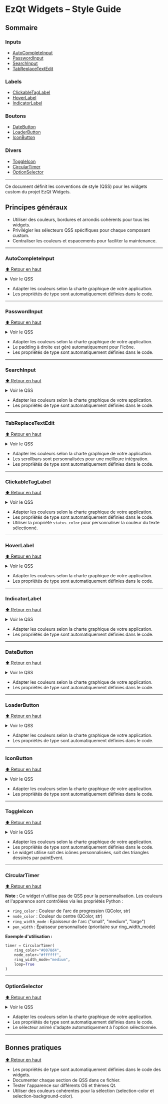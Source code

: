 # EzQt Widgets – Style Guide

## Sommaire

### **Inputs**
- [AutoCompleteInput](#autocompleteinput)
- [PasswordInput](#passwordinput)
- [SearchInput](#searchinput)
- [TabReplaceTextEdit](#tabreplacetextedit)

### **Labels**
- [ClickableTagLabel](#clickabletaglabel)
- [HoverLabel](#hoverlabel)
- [IndicatorLabel](#indicatorlabel)

### **Boutons**
- [DateButton](#datebutton)
- [LoaderButton](#loaderbutton)
- [IconButton](#iconbutton)

### **Divers**
- [ToggleIcon](#toggleicon)
- [CircularTimer](#circulartimer)
- [OptionSelector](#optionselector)

---

Ce document définit les conventions de style (QSS) pour les widgets custom du projet EzQt Widgets.

## Principes généraux
- Utiliser des couleurs, bordures et arrondis cohérents pour tous les widgets.
- Privilégier les sélecteurs QSS spécifiques pour chaque composant custom.
- Centraliser les couleurs et espacements pour faciliter la maintenance.

---

### AutoCompleteInput
[⬆️ Retour en haut](#sommaire)

<details>
<summary>Voir le QSS</summary>

```css
/* Widget principal */
AutoCompleteInput {
    background-color: #2d2d2d;
    border: 1px solid #444444;
    border-radius: 4px 4px 4px 4px;
    selection-color: #ffffff;
    selection-background-color: #0078d4;
}
AutoCompleteInput:hover {
    background-color: #2d2d2d;
    border: 1px solid #666666;
    border-radius: 4px 4px 4px 4px;
}
AutoCompleteInput:focus {
    background-color: #2d2d2d;
    border: 1px solid #0078d4;
    border-radius: 4px 4px 4px 4px;
}
```
</details>

- Adapter les couleurs selon la charte graphique de votre application.
- Les propriétés de type sont automatiquement définies dans le code.

---

### PasswordInput
[⬆️ Retour en haut](#sommaire)

<details>
<summary>Voir le QSS</summary>

```css
/* Widget principal */
PasswordInput QWidget {
    background-color: #2d2d2d;
    border: 1px solid #444444;
    border-radius: 4px 4px 4px 4px;
}

/* Champ de saisie */
PasswordInput QLineEdit {
    background-color: transparent;
    border: none;
    border-radius: 4px 4px 4px 4px;
    padding: 0px 4px 4px 4px;
    selection-color: #ffffff;
    selection-background-color: #0078d4;
}
PasswordInput QLineEdit:hover {
    background-color: transparent;
    border: none;
    border-radius: 4px 4px 4px 4px;
}
PasswordInput QLineEdit:focus {
    background-color: transparent;
    border: none;
    border-radius: 4px 4px 4px 4px;
}
```
</details>

- Adapter les couleurs selon la charte graphique de votre application.
- Le padding à droite est géré automatiquement pour l'icône.
- Les propriétés de type sont automatiquement définies dans le code.

---

### SearchInput
[⬆️ Retour en haut](#sommaire)

<details>
<summary>Voir le QSS</summary>

```css
/* Widget principal */
SearchInput {
    background-color: #2d2d2d;
    border: 1px solid #444444;
    border-radius: 4px 4px 4px 4px;
    selection-color: #ffffff;
    selection-background-color: #0078d4;
}
SearchInput:hover {
    background-color: #2d2d2d;
    border: 1px solid #666666;
    border-radius: 4px 4px 4px 4px;
}
SearchInput:focus {
    background-color: #2d2d2d;
    border: 1px solid #0078d4;
    border-radius: 4px 4px 4px 4px;
}
```
</details>

- Adapter les couleurs selon la charte graphique de votre application.
- Les propriétés de type sont automatiquement définies dans le code.

---

### TabReplaceTextEdit
[⬆️ Retour en haut](#sommaire)

<details>
<summary>Voir le QSS</summary>

```css
/* Widget principal */
TabReplaceTextEdit {
    background-color: #2d2d2d;
    border-radius: 5px;
    padding: 10px;
    selection-color: #ffffff;
    selection-background-color: #0078d4;
}
TabReplaceTextEdit QScrollBar:vertical {
    width: 8px;
}
TabReplaceTextEdit QScrollBar:horizontal {
    height: 8px;
}
TabReplaceTextEdit:hover {
    border: 2px solid #666666;
}
TabReplaceTextEdit:focus {
    border: 2px solid #0078d4;
}
```
</details>

- Adapter les couleurs selon la charte graphique de votre application.
- Les scrollbars sont personnalisées pour une meilleure intégration.
- Les propriétés de type sont automatiquement définies dans le code.

---

### ClickableTagLabel
[⬆️ Retour en haut](#sommaire)

<details>
<summary>Voir le QSS</summary>

```css
/* Widget principal - état non sélectionné */
ClickableTagLabel[status="unselected"] {
    background-color: #2d2d2d;
    border: 1px solid #444444;
    border-radius: 4px 4px 4px 4px;
}

/* Widget principal - état sélectionné */
ClickableTagLabel[status="selected"] {
    background-color: #2d2d2d;
    border: 1px solid #0078d4;
    border-radius: 4px 4px 4px 4px;
}

/* Label interne */
ClickableTagLabel QLabel {
    background-color: transparent;
    border: none;
    border-radius: 4px 4px 4px 4px;
    color: #ffffff;
}
```
</details>

- Adapter les couleurs selon la charte graphique de votre application.
- Les propriétés de type sont automatiquement définies dans le code.
- Utiliser la propriété `status_color` pour personnaliser la couleur du texte sélectionné.

---

### HoverLabel
[⬆️ Retour en haut](#sommaire)

<details>
<summary>Voir le QSS</summary>

```css
/* Widget principal */
HoverLabel {
    background-color: #2d2d2d;
    border: 1px solid #444444;
    border-radius: 4px 4px 4px 4px;
}
```
</details>

- Adapter les couleurs selon la charte graphique de votre application.
- Les propriétés de type sont automatiquement définies dans le code.

---

### IndicatorLabel
[⬆️ Retour en haut](#sommaire)

<details>
<summary>Voir le QSS</summary>

```css
/* Widget principal */
IndicatorLabel {
    background-color: #2d2d2d;
    border: 1px solid #444444;
    border-radius: 4px 4px 4px 4px;
}
```
</details>

- Adapter les couleurs selon la charte graphique de votre application.
- Les propriétés de type sont automatiquement définies dans le code.

---

### DateButton
[⬆️ Retour en haut](#sommaire)

<details>
<summary>Voir le QSS</summary>

```css
/* Widget principal */
DateButton {
    background-color: #2d2d2d;
    border: 1px solid #444444;
    border-radius: 4px 4px 4px 4px;
    selection-color: #ffffff;
    selection-background-color: #0078d4;
}
DateButton:hover {
    background-color: #2d2d2d;
    border: 1px solid #666666;
    border-radius: 4px 4px 4px 4px;
}
DateButton:focus {
    background-color: #2d2d2d;
    border: 1px solid #0078d4;
    border-radius: 4px 4px 4px 4px;
}
```
</details>

- Adapter les couleurs selon la charte graphique de votre application.
- Les propriétés de type sont automatiquement définies dans le code.

---

### LoaderButton
[⬆️ Retour en haut](#sommaire)

<details>
<summary>Voir le QSS</summary>

```css
/* Widget principal */
LoaderButton {
    background-color: #2d2d2d;
    border: 1px solid #444444;
    border-radius: 4px 4px 4px 4px;
    selection-color: #ffffff;
    selection-background-color: #0078d4;
}
LoaderButton:hover {
    background-color: #2d2d2d;
    border: 1px solid #666666;
    border-radius: 4px 4px 4px 4px;
}
LoaderButton:focus {
    background-color: #2d2d2d;
    border: 1px solid #0078d4;
    border-radius: 4px 4px 4px 4px;
}
```
</details>

- Adapter les couleurs selon la charte graphique de votre application.
- Les propriétés de type sont automatiquement définies dans le code.

---

### IconButton
[⬆️ Retour en haut](#sommaire)

<details>
<summary>Voir le QSS</summary>

```css
/* Widget principal */
IconButton {
    background-color: #2d2d2d;
    border: 1px solid #444444;
    border-radius: 4px 4px 4px 4px;
    selection-color: #ffffff;
    selection-background-color: #0078d4;
}
IconButton:hover {
    background-color: #2d2d2d;
    border: 1px solid #666666;
    border-radius: 4px 4px 4px 4px;
}
IconButton:focus {
    background-color: #2d2d2d;
    border: 1px solid #0078d4;
    border-radius: 4px 4px 4px 4px;
}
```
</details>

- Adapter les couleurs selon la charte graphique de votre application.
- Les propriétés de type sont automatiquement définies dans le code.

---

### ToggleIcon

[⬆️ Retour en haut](#sommaire)

<details>
<summary>Voir le QSS</summary>

```css
/* Widget principal */
ToggleIcon {
    background-color: #2d2d2d;
    border: none;
    border-radius: 4px 4px 4px 4px;
}
```
</details>

- Adapter les couleurs selon la charte graphique de votre application.
- Les propriétés de type sont automatiquement définies dans le code.
- Le widget utilise soit des icônes personnalisées, soit des triangles dessinés par paintEvent.

---

### CircularTimer

[⬆️ Retour en haut](#sommaire)

**Note :** Ce widget n'utilise pas de QSS pour la personnalisation. Les couleurs et l'apparence sont contrôlées via les propriétés Python :

- `ring_color` : Couleur de l'arc de progression (QColor, str)
- `node_color` : Couleur du centre (QColor, str)
- `ring_width_mode` : Épaisseur de l'arc ("small", "medium", "large")
- `pen_width` : Épaisseur personnalisée (prioritaire sur ring_width_mode)

**Exemple d'utilisation :**
```python
timer = CircularTimer(
    ring_color="#0078d4",
    node_color="#ffffff", 
    ring_width_mode="medium",
    loop=True
)
```

---

### OptionSelector

[⬆️ Retour en haut](#sommaire)

<details>
<summary>Voir le QSS</summary>

```css
/* Widget principal */
OptionSelector {
    background-color: #2d2d2d;
    border: 1px solid #444444;
    border-radius: 4px 4px 4px 4px;
}

/* Sélecteur animé */
OptionSelector [type="OptionSelector_Selector"] {
    background-color: #0078d4;
    border: none;
    border-radius: 4px 4px 4px 4px;
}
```
</details>

- Adapter les couleurs selon la charte graphique de votre application.
- Les propriétés de type sont automatiquement définies dans le code.
- Le sélecteur animé s'adapte automatiquement à l'option sélectionnée.

---

## Bonnes pratiques

[⬆️ Retour en haut](#sommaire)

- Les propriétés de type sont automatiquement définies dans le code des widgets.
- Documenter chaque section de QSS dans ce fichier.
- Tester l'apparence sur différents OS et thèmes Qt.
- Utiliser des couleurs cohérentes pour la sélection (selection-color et selection-background-color). 

